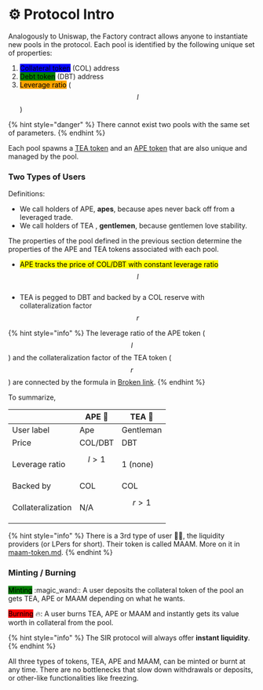 # ⚙ Protocol Intro

Analogously to Uniswap, the Factory contract allows anyone to instantiate new pools in the protocol. Each pool is identified by the following unique set of properties:

1. <mark style="background-color:blue;">Collateral token</mark> (COL) address
2. <mark style="background-color:green;">Debt token</mark> (DBT) address
3. <mark style="background-color:orange;">Leverage ratio</mark> ($$l$$)

{% hint style="danger" %}
There cannot exist two pools with the same set of parameters.
{% endhint %}

Each pool spawns a [TEA token](../../introduction/trustless-stablecoins/tea-token-basics.md) and an [APE token](../../introduction/safer-leverage/ape-token-basics.md) that are also unique and managed by the pool.&#x20;

### Two Types of Users

Definitions:

* We call holders of APE, **apes**, because apes never back off from a leveraged trade.
* We call holders of TEA , **gentlemen**, because gentlemen love stability.

The properties of the pool defined in the previous section determine the properties of the APE and TEA tokens associated with each pool.

* <mark style="background-color:yellow;">APE tracks the price of COL/DBT with constant leverage ratio</mark> $$l$$​
* TEA is pegged to DBT and backed by a COL reserve with collateralization factor $$r$$

{% hint style="info" %}
The leverage ratio of the APE token ($$l$$) and the collateralization factor of the TEA token ($$r$$) are connected by the formula in [Broken link](broken-reference "mention").
{% endhint %}

To summarize,

|                   | APE 🦍   | TEA 🍵    |
| ----------------- | -------- | --------- |
| User label        | Ape      | Gentleman |
| Price             | COL/DBT  | DBT       |
| Leverage ratio    | $$l>1$$​ | 1 (none)  |
| Backed by         | COL      | COL       |
| Collateralization | N/A      | $$r>1$$​  |

{% hint style="info" %}
There is a 3rd type of user 🤵‍♀️, the liquidity providers (or LPers for short). Their token is called MAAM. More on it in [maam-token.md](../leverage-rebalancing/maam-token.md "mention").
{% endhint %}

### Minting / Burning

<mark style="background-color:green;">Minting</mark> :magic\_wand:: A user deposits the collateral token of the pool an gets TEA, APE or MAAM depending on what he wants.

<mark style="background-color:red;">Burning</mark> :fire:: A user burns TEA, APE or MAAM and instantly gets its value worth in collateral from the pool.

{% hint style="info" %}
The SIR protocol will always offer **instant liquidity**.
{% endhint %}

All three types of tokens, TEA, APE and MAAM, can be minted or burnt at any time. There are no bottlenecks that slow down withdrawals or deposits, or other-like functionalities like freezing.

